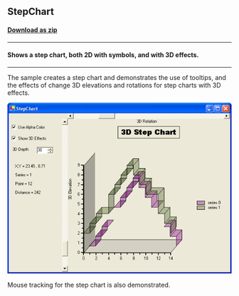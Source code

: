 ## StepChart
#### [Download as zip](https://grapecity.github.io/DownGit/#/home?url=https://github.com/GrapeCity/ComponentOne-WinForms-Samples/tree/master/NetFramework\Charts\CS\StepChart)
____
#### Shows a step chart, both 2D with symbols, and with 3D effects.
____
The sample creates a step chart and demonstrates the use of tooltips, and the effects of change 3D elevations and rotations for step charts with 3D effects.

![screenshot](screenshot.png)

Mouse tracking for the step chart is also demonstrated.